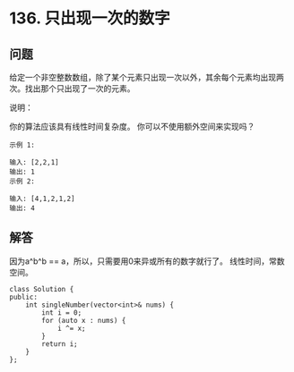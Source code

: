 # 136. 只出现一次的数字

## 问题
给定一个非空整数数组，除了某个元素只出现一次以外，其余每个元素均出现两次。找出那个只出现了一次的元素。

说明：

你的算法应该具有线性时间复杂度。 你可以不使用额外空间来实现吗？

```
示例 1:

输入: [2,2,1]
输出: 1
示例 2:

输入: [4,1,2,1,2]
输出: 4
```

## 解答
因为a^b^b == a，所以，只需要用0来异或所有的数字就行了。
线性时间，常数空间。

```
class Solution {
public:
    int singleNumber(vector<int>& nums) {
        int i = 0;
        for (auto x : nums) {
            i ^= x;
        }
        return i;
    }
};
```